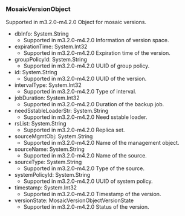 ### MosaicVersionObject
Supported in m3.2.0-m4.2.0
Object for mosaic versions.

- dbInfo: System.String
  - Supported in m3.2.0-m4.2.0
Information of version space.
- expirationTime: System.Int32
  - Supported in m3.2.0-m4.2.0
Expiration time of the version.
- groupPolicyId: System.String
  - Supported in m3.2.0-m4.2.0
UUID of group policy.
- id: System.String
  - Supported in m3.2.0-m4.2.0
UUID of the version.
- intervalType: System.Int32
  - Supported in m3.2.0-m4.2.0
Type of interval.
- jobDuration: System.Int32
  - Supported in m3.2.0-m4.2.0
Duration of the backup job.
- needSstableLoaderStr: System.String
  - Supported in m3.2.0-m4.2.0
Need sstable loader.
- rsList: System.String
  - Supported in m3.2.0-m4.2.0
Replica set.
- sourceMgmtObj: System.String
  - Supported in m3.2.0-m4.2.0
Name of the management object.
- sourceName: System.String
  - Supported in m3.2.0-m4.2.0
Name of the source.
- sourceType: System.String
  - Supported in m3.2.0-m4.2.0
Type of the source.
- systemPolicyId: System.String
  - Supported in m3.2.0-m4.2.0
UUID of system policy.
- timestamp: System.Int32
  - Supported in m3.2.0-m4.2.0
Timestamp of the version.
- versionState: MosaicVersionObjectVersionState
  - Supported in m3.2.0-m4.2.0
Status of the version.
